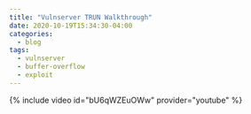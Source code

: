 ```yaml
---
title: "Vulnserver TRUN Walkthrough"
date: 2020-10-19T15:34:30-04:00
categories:
  - blog
tags:
  - vulnserver
  - buffer-overflow
  - exploit
---
```



{% include video id="bU6qWZEuOWw" provider="youtube" %}

